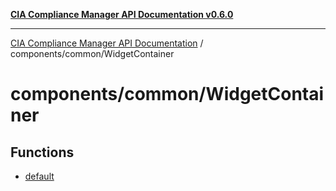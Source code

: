 [**CIA Compliance Manager API Documentation v0.6.0**](../../../README.md)

***

[CIA Compliance Manager API Documentation](../../../modules.md) / components/common/WidgetContainer

# components/common/WidgetContainer

## Functions

- [default](functions/default.md)
